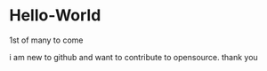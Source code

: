 # Hello-World
1st of many to come


i am new to github and want to contribute to opensource.
 thank you
